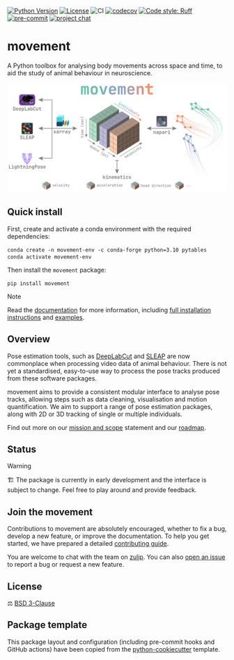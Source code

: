 [![Python Version](https://img.shields.io/pypi/pyversions/movement.svg)](https://pypi.org/project/movement)
[![License](https://img.shields.io/badge/License-BSD_3--Clause-orange.svg)](https://opensource.org/licenses/BSD-3-Clause)
![CI](https://img.shields.io/github/actions/workflow/status/neuroinformatics-unit/movement/test_and_deploy.yml?label=CI)
[![codecov](https://codecov.io/gh/neuroinformatics-unit/movement/branch/main/graph/badge.svg?token=P8CCH3TI8K)](https://codecov.io/gh/neuroinformatics-unit/movement)
[![Code style: Ruff](https://img.shields.io/endpoint?url=https://raw.githubusercontent.com/astral-sh/ruff/main/assets/badge/format.json)](https://github.com/astral-sh/ruff)
[![pre-commit](https://img.shields.io/badge/pre--commit-enabled-brightgreen?logo=pre-commit&logoColor=white)](https://github.com/pre-commit/pre-commit)
[![project chat](https://img.shields.io/badge/zulip-join_chat-brightgreen.svg)](https://neuroinformatics.zulipchat.com/#narrow/stream/406001-Movement/topic/Welcome!)

# movement

A Python toolbox for analysing body movements across space and time, to aid the study of animal behaviour in neuroscience.


![](docs/source/_static/movement_overview.png)

## Quick install

First, create and activate a conda environment with the required dependencies:
```
conda create -n movement-env -c conda-forge python=3.10 pytables
conda activate movement-env
```

Then install the `movement` package:
```
pip install movement
```

> [!Note]
> Read the [documentation](https://movement.neuroinformatics.dev) for more information, including [full installation instructions](https://movement.neuroinformatics.dev/getting_started/installation.html) and [examples](https://movement.neuroinformatics.dev/examples/index.html).

## Overview

Pose estimation tools, such as [DeepLabCut](https://www.mackenziemathislab.org/deeplabcut) and [SLEAP](https://sleap.ai/) are now commonplace when processing video data of animal behaviour. There is not yet a standardised, easy-to-use way to process the pose tracks produced from these software packages.

movement aims to provide a consistent modular interface to analyse pose tracks, allowing steps such as data cleaning, visualisation and motion quantification.
We aim to support a range of pose estimation packages, along with 2D or 3D tracking of single or multiple individuals.

Find out more on our [mission and scope](https://movement.neuroinformatics.dev/community/mission-scope.html) statement and our [roadmap](https://movement.neuroinformatics.dev/community/roadmaps.html).

## Status
> [!Warning]
> 🏗️ The package is currently in early development and the interface is subject to change. Feel free to play around and provide feedback.

## Join the movement

Contributions to movement are absolutely encouraged, whether to fix a bug, develop a new feature, or improve the documentation.
To help you get started, we have prepared a detailed [contributing guide](https://movement.neuroinformatics.dev/community/contributing.html).

You are welcome to chat with the team on [zulip](https://neuroinformatics.zulipchat.com/#narrow/stream/406001-Movement). You can also [open an issue](https://github.com/neuroinformatics-unit/movement/issues) to report a bug or request a new feature.

## License
⚖️ [BSD 3-Clause](./LICENSE)

## Package template
This package layout and configuration (including pre-commit hooks and GitHub actions) have been copied from the [python-cookiecutter](https://github.com/neuroinformatics-unit/python-cookiecutter) template.
